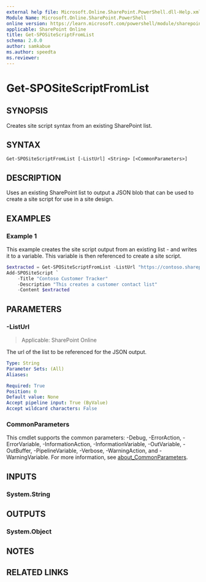```yaml
---
external help file: Microsoft.Online.SharePoint.PowerShell.dll-Help.xml
Module Name: Microsoft.Online.SharePoint.PowerShell
online version: https://learn.microsoft.com/powershell/module/sharepoint-online/get-spositescriptfromlist
applicable: SharePoint Online
title: Get-SPOSiteScriptFromList
schema: 2.0.0
author: samkabue
ms.author: speedta
ms.reviewer:
---
```


# Get-SPOSiteScriptFromList

## SYNOPSIS

Creates site script syntax from an existing SharePoint list.

## SYNTAX

```
Get-SPOSiteScriptFromList [-ListUrl] <String> [<CommonParameters>]
```

## DESCRIPTION

Uses an existing SharePoint list to output a JSON blob that can be used to create a site script for use in a site design.

## EXAMPLES

### Example 1

This example creates the site script output from an existing list - and writes it to a variable. This variable is then referenced to create a site script.

```powershell
$extracted = Get-SPOSiteScriptFromList -ListUrl "https://contoso.sharepoint.com/sites/strategy/customer-contacts"
Add-SPOSiteScript `
    -Title "Contoso Customer Tracker"
    -Description "This creates a customer contact list"
    -Content $extracted
```

## PARAMETERS

### -ListUrl

> Applicable: SharePoint Online

The url of the list to be referenced for the JSON output.

```yaml
Type: String
Parameter Sets: (All)
Aliases:

Required: True
Position: 0
Default value: None
Accept pipeline input: True (ByValue)
Accept wildcard characters: False
```

### CommonParameters
This cmdlet supports the common parameters: -Debug, -ErrorAction, -ErrorVariable, -InformationAction, -InformationVariable, -OutVariable, -OutBuffer, -PipelineVariable, -Verbose, -WarningAction, and -WarningVariable. For more information, see [about_CommonParameters](https://go.microsoft.com/fwlink/?LinkID=113216).

## INPUTS

### System.String

## OUTPUTS

### System.Object

## NOTES

## RELATED LINKS
